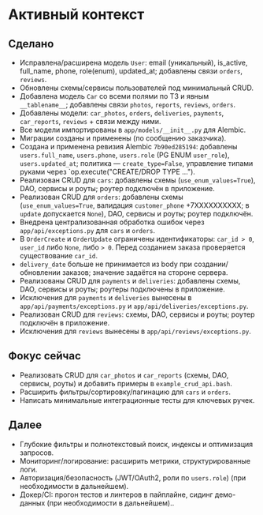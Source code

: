# Активный контекст

## Сделано
- Исправлена/расширена модель `User`: email (уникальный), is_active, full_name, phone, role(enum), updated_at; добавлены связи `orders`, `reviews`.
- Обновлены схемы/сервисы пользователей под минимальный CRUD.
- Добавлена модель `Car` со всеми полями по ТЗ и явным `__tablename__`; добавлены связи `photos`, `reports`, `reviews`, `orders`.
- Добавлены модели: `car_photos`, `orders`, `deliveries`, `payments`, `car_reports`, `reviews` + связи между ними.
- Все модели импортированы в `app/models/__init__.py` для Alembic.
- Миграции созданы и применены (по сообщению заказчика).
- Создана и применена ревизия Alembic `7b90ed285194`: добавлены `users.full_name`, `users.phone`, `users.role` (PG ENUM `user_role`), `users.updated_at`; политика — `create_type=False`, управление типами руками через `op.execute("CREATE/DROP TYPE ...").
 - Реализован CRUD для `cars`: добавлены схемы (`use_enum_values=True`), DAO, сервисы и роуты; роутер подключён в приложение.
 - Реализован CRUD для `orders`: добавлены схемы (`use_enum_values=True`, валидация `customer_phone` +7XXXXXXXXXX; в `update` допускается `None`), DAO, сервисы и роуты; роутер подключён.
 - Внедрена централизованная обработка ошибок через `app/api/exceptions.py` для `cars` и `orders`.
 - В `OrderCreate` и `OrderUpdate` ограничены идентификаторы: `car_id > 0`, `user_id` либо `None`, либо `> 0`. Перед созданием заказа проверяется существование `car_id`.
 - `delivery_date` больше не принимается из body при создании/обновлении заказов; значение задаётся на стороне сервера.
 - Реализованы CRUD для `payments` и `deliveries`: добавлены схемы, DAO, сервисы и роуты; роутеры подключены в приложение.
 - Исключения для `payments` и `deliveries` вынесены в `app/api/payments/exceptions.py` и `app/api/deliveries/exceptions.py`.
 - Реализован CRUD для `reviews`: схемы, DAO, сервисы и роуты; роутер подключён в приложение.
 - Исключения для `reviews` вынесены в `app/api/reviews/exceptions.py`.

## Фокус сейчас
 - Реализовать CRUD для `car_photos` и `car_reports` (схемы, DAO, сервисы, роуты) и добавить примеры в `example_crud_api.bash`.
 - Расширить фильтры/сортировку/пагинацию для `cars` и `orders`.
 - Написать минимальные интеграционные тесты для ключевых ручек.

## Далее
 - Глубокие фильтры и полнотекстовый поиск, индексы и оптимизация запросов.
 - Мониторинг/логирование: расширить метрики, структурированные логи.
 - Авторизация/безопасность (JWT/OAuth2, роли по `users.role`) (при необходимости в дальнейшем).
 - Докер/CI: прогон тестов и линтеров в пайплайне, сидинг демо-данных (при необходимости в дальнейшем)..
